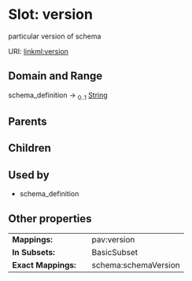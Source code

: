 
# Slot: version


particular version of schema

URI: [linkml:version](https://w3id.org/linkml/version)


## Domain and Range

schema_definition &#8594;  <sub>0..1</sub> [String](types/String.md)

## Parents


## Children


## Used by

 * schema_definition

## Other properties

|  |  |  |
| --- | --- | --- |
| **Mappings:** | | pav:version |
| **In Subsets:** | | BasicSubset |
| **Exact Mappings:** | | schema:schemaVersion |

